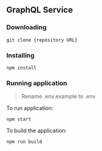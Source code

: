 ## GraphQL Service

### Downloading

```
git clone {repository URL}
```

### Installing

```
npm install
```

### Running application

> Rename .env.example to .env

To run application:

```
npm start
```

To build the application:

```
npm run build
```
